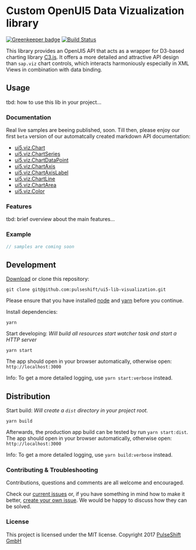 # Custom OpenUI5 Data Vizualization library

[![Greenkeeper badge](https://badges.greenkeeper.io/pulseshift/ui5-lib-visualization.svg)](https://greenkeeper.io/)
[![Build Status](https://travis-ci.org/pulseshift/ui5-lib-visualization.svg?branch=master)](https://travis-ci.org/pulseshift/ui5-lib-visualization)

This library provides an OpenUI5 API that acts as a wrapper for D3-based charting library [C3.js](http://c3js.org/). It offers a more detailed and attractive API design than `sap.viz` chart controls, which interacts harmoniously especially in XML Views in combination with data binding.

## Usage

tbd: how to use this lib in your project...

### Documentation

Real live samples are beeing published, soon. Till then, please enjoy our first `beta` version of our automatcally created markdown API documentation:

* [ui5.viz.Chart](./docs/Chart.md)
* [ui5.viz.ChartSeries](./docs/ChartSeries.md)
* [ui5.viz.ChartDataPoint](./docs/ChartDataPoint.md)
* [ui5.viz.ChartAxis](./docs/ChartAxis.md)
* [ui5.viz.ChartAxisLabel](./docs/ChartAxisLabel.md)
* [ui5.viz.ChartLine](./docs/ChartLine.md)
* [ui5.viz.ChartArea](./docs/ChartArea.md)
* [ui5.viz.Color](./docs/Color.md)

### Features

tbd: brief overview about the main features...

### Example

```js
// samples are coming soon
```

## Development

[Download](https://github.com/pulseshift/ui5-lib-visualization/archive/master.zip) or clone this repository:

```
git clone git@github.com:pulseshift/ui5-lib-visualization.git
```

Please ensure that you have installed [node](https://nodejs.org/en/) and [yarn](https://yarnpkg.com/en/docs/install) before you continue.

Install dependencies:

```
yarn
```

Start developing:
_Will build all resources start watcher task and start a HTTP server_

```
yarn start
```

The app should open in your browser automatically, otherwise open: `http://localhost:3000`

Info: To get a more detailed logging, use `yarn start:verbose` instead.

## Distribution

Start build:
_Will create a `dist` directory in your project root._

```
yarn build
```

Afterwards, the production app build can be tested by run `yarn start:dist`. The app should open in your browser automatically, otherwise open: `http://localhost:3000`

Info: To get a more detailed logging, use `yarn build:verbose` instead.

### Contributing & Troubleshooting

Contributions, questions and comments are all welcome and encouraged.

Check our [current issues](https://github.com/pulseshift/ui5-lib-visualization/issues) or, if you have something in mind how to make it better, [create your own issue](https://github.com/pulseshift/ui5-lib-visualization/issues/new). We would be happy to discuss how they can be solved.

### License

This project is licensed under the MIT license.
Copyright 2017 [PulseShift GmbH](https://pulseshift.com)

